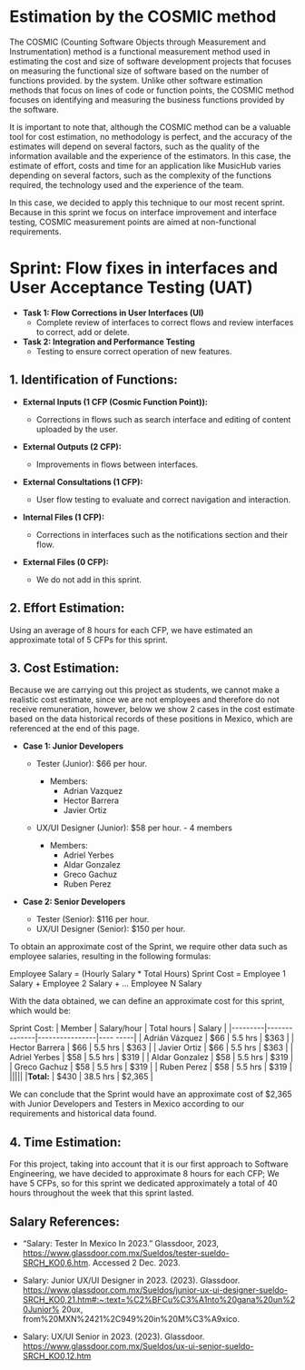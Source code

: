 # Estimation by the COSMIC method
The COSMIC (Counting Software Objects through Measurement and Instrumentation) method is a functional measurement method used in estimating the cost and size of software development projects that focuses on measuring the functional size of software based on the number of functions provided. by the system.
Unlike other software estimation methods that focus on lines of code or function points, the COSMIC method focuses on identifying and measuring the business functions provided by the software.

It is important to note that, although the COSMIC method can be a valuable tool for cost estimation, no methodology is perfect, and the accuracy of the estimates will depend on several factors, such as the quality of the information available and the experience of the estimators. In this case, the estimate of effort, costs and time for an application like MusicHub varies depending on several factors, such as the complexity of the functions required, the technology used and the experience of the team.

In this case, we decided to apply this technique to our most recent sprint. Because in this sprint we focus on interface improvement and interface testing, COSMIC measurement points are aimed at non-functional requirements.

# Sprint: Flow fixes in interfaces and User Acceptance Testing (UAT)

* **Task 1: Flow Corrections in User Interfaces (UI)**
     * Complete review of interfaces to correct flows and review interfaces to correct, add or delete.
* **Task 2: Integration and Performance Testing**
     * Testing to ensure correct operation of new features.

## 1. Identification of Functions:

* **External Inputs (1 CFP (Cosmic Function Point)):**
     * Corrections in flows such as search interface and editing of content uploaded by the user.

* **External Outputs (2 CFP):**
     * Improvements in flows between interfaces.

* **External Consultations (1 CFP):**
     * User flow testing to evaluate and correct navigation and interaction.

* **Internal Files (1 CFP):**
     * Corrections in interfaces such as the notifications section and their flow.

* **External Files (0 CFP):**
     * We do not add in this sprint.

## 2. Effort Estimation:
Using an average of 8 hours for each CFP, we have estimated an approximate total of 5 CFPs for this sprint.

## 3. Cost Estimation:

Because we are carrying out this project as students, we cannot make a realistic cost estimate, since we are not employees and therefore do not receive remuneration, however, below we show 2 cases in the cost estimate based on the data historical records of these positions in Mexico, which are referenced at the end of this page.

* **Case 1: Junior Developers**
     * Tester (Junior): $66 per hour.
         * Members:
             * Adrian Vazquez
             * Hector Barrera
             * Javier Ortiz

     * UX/UI Designer (Junior): $58 per hour. - 4 members
         * Members:
             * Adriel Yerbes
             * Aldar Gonzalez
             * Greco Gachuz
             * Ruben Perez

* **Case 2: Senior Developers**
     * Tester (Senior): $116 per hour.
     * UX/UI Designer (Senior): $150 per hour.

To obtain an approximate cost of the Sprint, we require other data such as employee salaries, resulting in the following formulas:

Employee Salary = (Hourly Salary * Total Hours)
Sprint Cost = Employee 1 Salary + Employee 2 Salary + ... Employee N Salary

With the data obtained, we can define an approximate cost for this sprint, which would be:

Sprint Cost:
| Member | Salary/hour | Total hours | Salary |
|---------|--------------|----------------|---- -----|
| Adrián Vázquez | $66 | 5.5 hrs | $363 |
| Hector Barrera | $66 | 5.5 hrs | $363 |
| Javier Ortiz | $66 | 5.5 hrs | $363 |
| Adriel Yerbes | $58 | 5.5 hrs | $319 |
| Aldar Gonzalez | $58 | 5.5 hrs | $319 |
| Greco Gachuz | $58 | 5.5 hrs | $319 |
| Ruben Perez | $58 | 5.5 hrs | $319 |
|||||
|**Total:** | $430 | 38.5 hrs | $2,365 |

We can conclude that the Sprint would have an approximate cost of $2,365 with Junior Developers and Testers in Mexico according to our requirements and historical data found.

## 4. Time Estimation:

For this project, taking into account that it is our first approach to Software Engineering, we have decided to approximate 8 hours for each CFP; We have 5 CFPs, so for this sprint we dedicated approximately a total of 40 hours throughout the week that this sprint lasted.

## Salary References:

* “Salary: Tester In Mexico In 2023.” Glassdoor, 2023, https://www.glassdoor.com.mx/Sueldos/tester-sueldo-SRCH_KO0,6.htm. Accessed 2 Dec. 2023.

* Salary: Junior UX/UI Designer in 2023. (2023). Glassdoor. https://www.glassdoor.com.mx/Sueldos/junior-ux-ui-designer-sueldo-SRCH_KO0,21.htm#:~:text=%C2%BFCu%C3%A1nto%20gana%20un%20Junior% 20ux, from%20MXN%2421%2C949%20in%20M%C3%A9xico.

* Salary: UX/UI Senior in 2023. (2023). Glassdoor. https://www.glassdoor.com.mx/Sueldos/ux-ui-senior-sueldo-SRCH_KO0,12.htm

